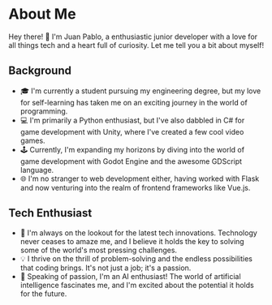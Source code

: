 # About Me

Hey there! 👋 I'm Juan Pablo, a enthusiastic junior developer with a love for all things tech and a heart full of curiosity. Let me tell you a bit about myself!

## Background

- 🎓 I'm currently a student pursuing my engineering degree, but my love for self-learning has taken me on an exciting journey in the world of programming.
- 💻 I'm primarily a Python enthusiast, but I've also dabbled in C# for game development with Unity, where I've created a few cool video games.
- 🕹️ Currently, I'm expanding my horizons by diving into the world of game development with Godot Engine and the awesome GDScript language.
- 🌐 I'm no stranger to web development either, having worked with Flask and now venturing into the realm of frontend frameworks like Vue.js.

## Tech Enthusiast

- 🌟 I'm always on the lookout for the latest tech innovations. Technology never ceases to amaze me, and I believe it holds the key to solving some of the world's most pressing challenges.
- 💡 I thrive on the thrill of problem-solving and the endless possibilities that coding brings. It's not just a job; it's a passion.
- 🤖 Speaking of passion, I'm an AI enthusiast! The world of artificial intelligence fascinates me, and I'm excited about the potential it holds for the future.

